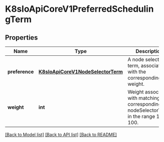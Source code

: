 # K8sIoApiCoreV1PreferredSchedulingTerm

## Properties
Name | Type | Description | Notes
------------ | ------------- | ------------- | -------------
**preference** | [**K8sIoApiCoreV1NodeSelectorTerm**](K8sIoApiCoreV1NodeSelectorTerm.md) | A node selector term, associated with the corresponding weight. | 
**weight** | **int** | Weight associated with matching the corresponding nodeSelectorTerm, in the range 1-100. | [default to 0]

[[Back to Model list]](../README.md#documentation-for-models) [[Back to API list]](../README.md#documentation-for-api-endpoints) [[Back to README]](../README.md)


